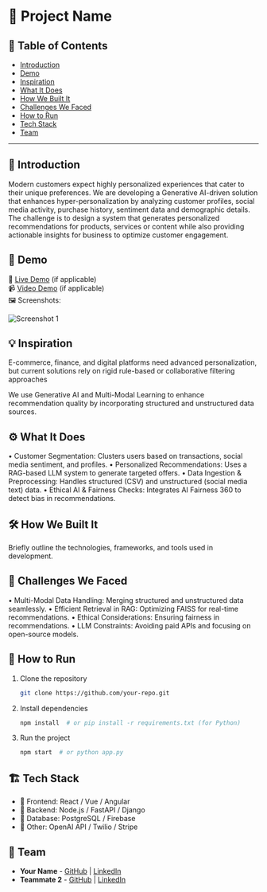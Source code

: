 # 🚀 Project Name

## 📌 Table of Contents
- [Introduction](#introduction)
- [Demo](#demo)
- [Inspiration](#inspiration)
- [What It Does](#what-it-does)
- [How We Built It](#how-we-built-it)
- [Challenges We Faced](#challenges-we-faced)
- [How to Run](#how-to-run)
- [Tech Stack](#tech-stack)
- [Team](#team)

---

## 🎯 Introduction
Modern customers expect highly personalized experiences that cater to their unique preferences. We are developing a Generative AI-driven solution that enhances hyper-personalization by analyzing customer profiles, social media activity, purchase history, sentiment data and demographic details. The challenge is to design a system that generates personalized recommendations for products, services or content while also providing actionable insights for business to optimize customer engagement.

## 🎥 Demo
🔗 [Live Demo](#) (if applicable)  
📹 [Video Demo](#) (if applicable)  
🖼️ Screenshots:

![Screenshot 1](link-to-image)

## 💡 Inspiration
E-commerce, finance, and digital platforms need advanced personalization, but current solutions rely on rigid rule-based or collaborative filtering approaches

We use Generative AI and Multi-Modal Learning to enhance recommendation quality by incorporating structured and unstructured data sources.

## ⚙️ What It Does
•	Customer Segmentation: Clusters users based on transactions, social media sentiment, and profiles.
•	Personalized Recommendations: Uses a RAG-based LLM system to generate targeted offers.
•	Data Ingestion & Preprocessing: Handles structured (CSV) and unstructured (social media text) data.
•	Ethical AI & Fairness Checks: Integrates AI Fairness 360 to detect bias in recommendations.

## 🛠️ How We Built It
Briefly outline the technologies, frameworks, and tools used in development.

## 🚧 Challenges We Faced
•	Multi-Modal Data Handling: Merging structured and unstructured data seamlessly.
•	Efficient Retrieval in RAG: Optimizing FAISS for real-time recommendations.
•	Ethical Considerations: Ensuring fairness in recommendations.
•	LLM Constraints: Avoiding paid APIs and focusing on open-source models.


## 🏃 How to Run
1. Clone the repository  
   ```sh
   git clone https://github.com/your-repo.git
   ```
2. Install dependencies  
   ```sh
   npm install  # or pip install -r requirements.txt (for Python)
   ```
3. Run the project  
   ```sh
   npm start  # or python app.py
   ```

## 🏗️ Tech Stack
- 🔹 Frontend: React / Vue / Angular
- 🔹 Backend: Node.js / FastAPI / Django
- 🔹 Database: PostgreSQL / Firebase
- 🔹 Other: OpenAI API / Twilio / Stripe

## 👥 Team
- **Your Name** - [GitHub](#) | [LinkedIn](#)
- **Teammate 2** - [GitHub](#) | [LinkedIn](#)
